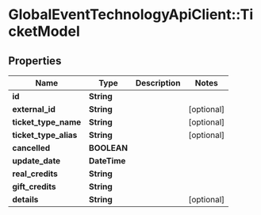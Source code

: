 # GlobalEventTechnologyApiClient::TicketModel

## Properties
Name | Type | Description | Notes
------------ | ------------- | ------------- | -------------
**id** | **String** |  | 
**external_id** | **String** |  | [optional] 
**ticket_type_name** | **String** |  | [optional] 
**ticket_type_alias** | **String** |  | [optional] 
**cancelled** | **BOOLEAN** |  | 
**update_date** | **DateTime** |  | 
**real_credits** | **String** |  | 
**gift_credits** | **String** |  | 
**details** | **String** |  | [optional] 



